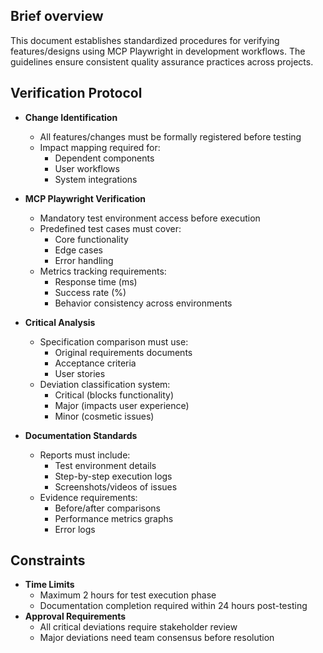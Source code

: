 ## Brief overview

This document establishes standardized procedures for verifying features/designs using MCP Playwright in development workflows. The guidelines ensure consistent quality assurance practices across projects.

## Verification Protocol

- **Change Identification**
  - All features/changes must be formally registered before testing
  - Impact mapping required for:
    - Dependent components
    - User workflows
    - System integrations

- **MCP Playwright Verification**
  - Mandatory test environment access before execution
  - Predefined test cases must cover:
    - Core functionality
    - Edge cases
    - Error handling
  - Metrics tracking requirements:
    - Response time (ms)
    - Success rate (%)
    - Behavior consistency across environments

- **Critical Analysis**
  - Specification comparison must use:
    - Original requirements documents
    - Acceptance criteria
    - User stories
  - Deviation classification system:
    - Critical (blocks functionality)
    - Major (impacts user experience)
    - Minor (cosmetic issues)

- **Documentation Standards**
  - Reports must include:
    - Test environment details
    - Step-by-step execution logs
    - Screenshots/videos of issues
  - Evidence requirements:
    - Before/after comparisons
    - Performance metrics graphs
    - Error logs

## Constraints

- **Time Limits**
  - Maximum 2 hours for test execution phase
  - Documentation completion required within 24 hours post-testing
- **Approval Requirements**
  - All critical deviations require stakeholder review
  - Major deviations need team consensus before resolution
